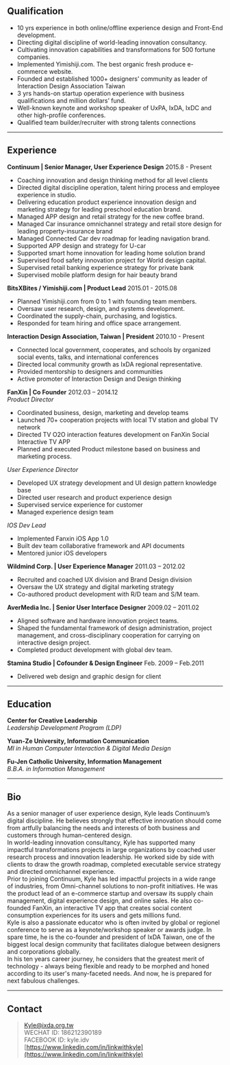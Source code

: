 ## Qualification

* 10 yrs experience in both online/offline experience design and Front-End development.
* Directing digital discipline of world-leading innovation consultancy.
* Cultivating innovation capabilities and transformations for 500 fortune companies.
* Implemented Yimishiji.com. The best organic fresh produce e-commerce website.
* Founded and established 1000+ designers’ community as leader of Interaction Design Association Taiwan
* 3 yrs hands-on startup operation experience with business qualifications and million dollars’ fund.
* Well-known keynote and workshop speaker of UxPA, IxDA, IxDC and other high-profile conferences.
* Qualified team builder/recruiter with strong talents connections

---

## Experience

**Continuum | Senior Manager, User Experience Design** 2015.8 - Present
* Coaching innovation and design thinking method for all level clients
* Directed digital discipline operation, talent hiring process and employee experience in studio.
* Delivering education product experience innovation design and marketing strategy for leading preschool education brand.
* Managed APP design and retail strategy for the new coffee brand.
* Managed Car insurance omnichannel strategy and retail store design for leading property-insurance brand
* Managed Connected Car dev roadmap for leading navigation brand.
* Supported APP design and strategy for U-car
* Supported smart home innovation for leading home solution brand
* Supervised food safety innovation project for World design capital.
* Supervised retail banking experience strategy for private bank
* Supervised mobile platform design for hair beauty brand

**BitsXBites / Yimishiji.com | Product Lead** 2015.01 - 2015.08
* Planned Yimishiji.com from 0 to 1 with founding team members.
* Oversaw user research, design, and systems development.
* Coordinated the supply-chain, purchasing, and logistics.
* Responded for team hiring and office space arrangement.

**Interaction Design Association, Taiwan | President** 2010.10 - Present
* Connected local government, cooperates, and schools by organized social events, talks, and international conferences
* Directed local community growth as IxDA regional representative.
* Provided mentorship to designers and communities
* Active promoter of Interaction Design and Design thinking  

**FanXin | Co Founder** 2012.03 – 2014.12
<br/>
*Product Director*
* Coordinated business, design, marketing and develop teams
* Launched 70+ cooperation projects with local TV station and global TV network
* Directed TV O2O interaction features development on FanXin Social Interactive TV APP
* Planned and executed Product milestone based on business and marketing process.

*User Experience Director*
* Developed UX strategy development and UI design pattern knowledge base
* Directed user research and product experience design
* Supervised service experience for customer
* Managed experience design team

*IOS Dev Lead*
* Implemented Fanxin iOS App 1.0
* Built dev team collaborative framework and API documents
* Mentored junior iOS developers

**Wildmind Corp. | User Experience Manager** 2011.03 – 2012.02
* Recruited and coached UX division and Brand Design division
* Oversaw the UX strategy and digital marketing strategy
* Co-authored product development with R/D team and S/M team.

**AverMedia Inc. | Senior User Interface Designer** 2009.02 – 2011.02
* Aligned software and hardware innovation project teams.
* Shaped the fundamental framework of design administration, project management, and cross-disciplinary cooperation for carrying on interactive design project.
* Completed product development with global dev team.

**Stamina Studio | Cofounder & Design Engineer** Feb. 2009 – Feb.2011
* Delivered web design and graphic design for client

---

## Education

**Center for Creative Leadership**<br/>
*Leadership Development Program (LDP)*

**Yuan-Ze University, Information Communication**<br/>
*MI in Human Computer Interaction & Digital Media Design*

**Fu-Jen Catholic University, Information Management**<br/>
*B.B.A. in Information Management*

---

## Bio

  As a senior manager of user experience design, Kyle leads Continuum’s digital discipline. He believes strongly that effective innovation should come from artfully balancing the needs and interests of both business and customers through human-centered design. <br/>
  In world-leading innovation consultancy, Kyle has supported many impactful transformations projects in large organizations by coached user research process and innovation leadership. He worked side by side with clients to draw the growth roadmap, completed executable service strategy and directed omnichannel experience. <br/>
  Prior to joining Continuum, Kyle has led impactful projects in a wide range of industries, from Omni-channel solutions to non-profit initiatives. He was the product lead of an e-commerce startup and oversaw its supply chain management, digital experience design, and online sales. He also co-founded FanXin, an interactive TV app that creates social content consumption experiences for its users and gets millions fund. <br/>
  Kyle is also a passionate educator who is often invited by global or regionel conference to serve as a keynote/workshop speaker or awards judge. In spare time, he is the co-founder and president of IxDA Taiwan, one of the biggest local design community that facilitates dialogue between designers and corporations globally.<br/>
  In his ten years career journey, he considers that the greatest merit of technology - always being flexible and ready to be morphed and honed according to its user's many-faceted needs. And now, he is prepared for next fabulous challenges.

---

## Contact

>[Kyle@ixda.org.tw](Kyle@ixda.org.tw)<br/>
>WECHAT ID: 186212390189<br/>
>FACEBOOK ID: kyle.idv<br/>
>[https://www.linkedin.com/in/linkwithkyle](https://www.linkedin.com/in/linkwithkyle)<br/>


